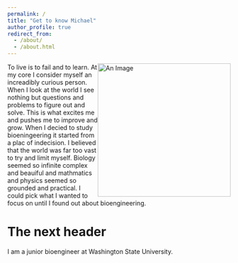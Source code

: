 ```yaml
---
permalink: /
title: "Get to know Michael"
author_profile: true
redirect_from: 
  - /about/
  - /about.html
---
```

<img src="/Michael-Fasci.io/images/Fasci_Michael_02.jpg" alt="An Image" style="float: right; width: 300px;" />

To live is to fail and to learn. At my core I consider myself an increadibly curious person. When I look at the world I see nothing but questions and problems to figure out and solve. This is what excites me and pushes me to improve and grow. When I decied to study bioeningeering it started from a plac of indecision. I believed that the world was far too vast to try and limit myself. Biology seemed so infinite complex and beauiful and mathmatics and physics seemed so grounded and practical. I could pick what I wanted to focus on until I found out about bioengineering. 

The next header
======
I am a junior bioengineer at Washington State University. 

